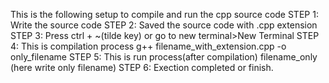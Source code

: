 This is the following setup to compile and run the cpp source code
STEP 1: Write the source code 
STEP 2: Saved the source code with .cpp extension
STEP 3: Press ctrl + ~(tilde key)
        or go  to new terminal>New Terminal
STEP 4: This is compilation process
        g++ filename_with_extension.cpp -o only_filename
STEP 5: This is run process(after compilation)
        filename_only       (here write only filename)
STEP 6: Exection completed or finish.


